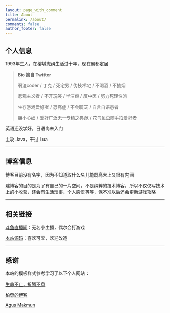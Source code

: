 ```yaml
---
layout: page_with_comment
title: About
permalink: /about/
comments: false
author_footer: false
---
```


## 个人信息

1993年生人，在榕城虎纠生活过十年，现在霸都定居

> **Bio 摘自 Twitter**
> 
> 弱渣coder / 丁克 / 死宅男 / 伪技术宅 / 不喝酒 / 不抽烟
>
> 悲观主义者 / 不开玩笑 / 半洁癖 / 反中医 / 努力死理性派
> 
> 生存游戏爱好者 / 恐高症 / 不会聊天 / 自言自语患者
> 
> 胆小心细 / 爱好广泛无一专精之典范 / 花鸟鱼虫随手拍爱好者

英语还没学好，日语尚未入门

主攻 Java，干过 Lua

---

## 博客信息

博客目前没有名字，因为不知道取什么名儿能既高大上又很有内涵

建博客的目的是为了有自己的一片空间，不是纯粹的技术博客，所以不仅仅写技术上的小收获，还会有生活琐事、个人感悟等等，保不准以后还会更新游戏攻略

---

## 相关链接

[斗鱼直播间](https://www.douyu.com/3612858)：无名小主播，偶尔会打游戏

[本站源码](https://github.com/PriestTomb/PriestTomb.github.io)：喜欢可叉，欢迎改造

---

## 感谢

本站的模板样式参考学习了以下个人网站：

[生命不止，折腾不息](http://dongyado.com/)

[柏荧的博客](http://qiubaiying.top/)

[Agus Makmun](https://agusmakmun.github.io/)
